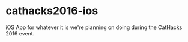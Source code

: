 # cathacks2016-ios
iOS App for whatever it is we're planning on doing during the CatHacks 2016 event.
